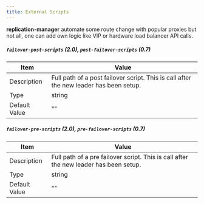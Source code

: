 ```yaml
---
title: External Scripts
---
```


**replication-manager** automate some route change with popular proxies but not all, one can add own logic like VIP  or hardware load balancer API calls.

##### `failover-post-scripts` (2.0),  `post-failover-scripts` (0.7)

| Item          | Value |
| ----          | ----- |
| Description   | Full path of a post failover script. This is call after the new leader has been setup. |
| Type          | string |
| Default Value | "" |

##### `failover-pre-scripts` (2.0),  `pre-failover-scripts` (0.7)

| Item          | Value |
| ----          | ----- |
| Description   | Full path of a pre failover script. This is call after the new leader has been setup. |
| Type          | string |
| Default Value | "" |
